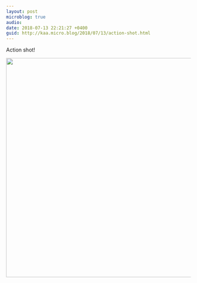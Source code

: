 ```yaml
---
layout: post
microblog: true
audio: 
date: 2018-07-13 22:21:27 +0400
guid: http://kaa.micro.blog/2018/07/13/action-shot.html
---
```

Action shot!

<img src="http://www.kaa.bz/uploads/2018/14402f839a.jpg" width="600" height="600" />
